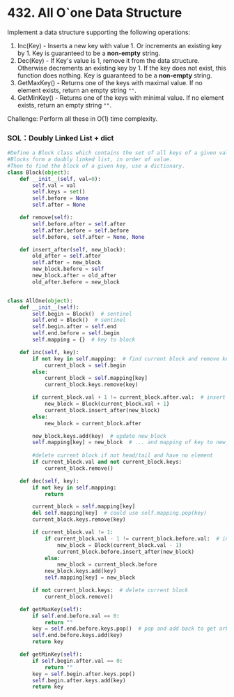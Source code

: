 # 432. All O\`one Data Structure

Implement a data structure supporting the following operations:

1. Inc\(Key\) - Inserts a new key with value 1. Or increments an existing key by 1. Key is guaranteed to be a **non-empty** string.
2. Dec\(Key\) - If Key's value is 1, remove it from the data structure. Otherwise decrements an existing key by 1. If the key does not exist, this function does nothing. Key is guaranteed to be a **non-empty** string.
3. GetMaxKey\(\) - Returns one of the keys with maximal value. If no element exists, return an empty string `""`.
4. GetMinKey\(\) - Returns one of the keys with minimal value. If no element exists, return an empty string `""`.

Challenge: Perform all these in O\(1\) time complexity.

### SOL：Doubly Linked List + dict

```python
#Define a Block class which contains the set of all keys of a given value. 
#Blocks form a doubly linked list, in order of value.
#Then to find the block of a given key, use a dictionary.
class Block(object):
    def __init__(self, val=0):
        self.val = val
        self.keys = set()
        self.before = None
        self.after = None

    def remove(self):
        self.before.after = self.after
        self.after.before = self.before
        self.before, self.after = None, None

    def insert_after(self, new_block):
        old_after = self.after
        self.after = new_block
        new_block.before = self
        new_block.after = old_after
        old_after.before = new_block


class AllOne(object):
    def __init__(self):
        self.begin = Block()  # sentinel
        self.end = Block()  # sentinel
        self.begin.after = self.end
        self.end.before = self.begin
        self.mapping = {}  # key to block

    def inc(self, key):
        if not key in self.mapping:  # find current block and remove key
            current_block = self.begin
        else:
            current_block = self.mapping[key]
            current_block.keys.remove(key)

        if current_block.val + 1 != current_block.after.val:  # insert new block
            new_block = Block(current_block.val + 1)
            current_block.insert_after(new_block)
        else:
            new_block = current_block.after

        new_block.keys.add(key)  # update new_block
        self.mapping[key] = new_block  # ... and mapping of key to new_block
        
        #delete current block if not head/tail and have no element
        if current_block.val and not current_block.keys: 
            current_block.remove()

    def dec(self, key):
        if not key in self.mapping:
            return

        current_block = self.mapping[key]
        del self.mapping[key]  # could use self.mapping.pop(key)
        current_block.keys.remove(key)

        if current_block.val != 1:
            if current_block.val - 1 != current_block.before.val:  # insert new block
                new_block = Block(current_block.val - 1)
                current_block.before.insert_after(new_block)
            else:
                new_block = current_block.before
            new_block.keys.add(key)
            self.mapping[key] = new_block

        if not current_block.keys:  # delete current block
            current_block.remove()

    def getMaxKey(self):
        if self.end.before.val == 0:
            return ""
        key = self.end.before.keys.pop()  # pop and add back to get arbitrary (but not random) element
        self.end.before.keys.add(key)
        return key

    def getMinKey(self):
        if self.begin.after.val == 0:
            return ""
        key = self.begin.after.keys.pop()
        self.begin.after.keys.add(key)
        return key
```



